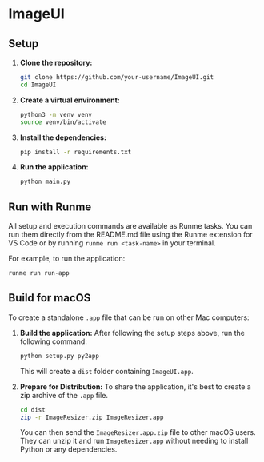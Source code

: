 # ImageUI

## Setup

1. **Clone the repository:**
   ```bash { name=git-clone }
   git clone https://github.com/your-username/ImageUI.git
   cd ImageUI
   ```

2. **Create a virtual environment:**
   ```bash { name=create-venv }
   python3 -m venv venv
   source venv/bin/activate
   ```

3. **Install the dependencies:**
   ```bash { name=pip-install }
   pip install -r requirements.txt
   ```

4. **Run the application:**
   ```bash { name=run-app }
   python main.py
   ```

## Run with Runme

All setup and execution commands are available as Runme tasks. You can run them directly from the README.md file using the Runme extension for VS Code or by running `runme run <task-name>` in your terminal.

For example, to run the application:
```bash
runme run run-app
```

## Build for macOS

To create a standalone `.app` file that can be run on other Mac computers:

1. **Build the application:**
   After following the setup steps above, run the following command:
   ```bash { name=build-app }
   python setup.py py2app
   ```
   This will create a `dist` folder containing `ImageUI.app`.

2. **Prepare for Distribution:**
   To share the application, it's best to create a zip archive of the `.app` file.
   ```bash { name=zip-app }
   cd dist
   zip -r ImageResizer.zip ImageResizer.app
   ```
   You can then send the `ImageResizer.app.zip` file to other macOS users. They can unzip it and run `ImageResizer.app` without needing to install Python or any dependencies.

